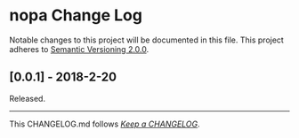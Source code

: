 #   nopa Change Log

Notable changes to this project will be documented in this file. This project adheres to [Semantic Versioning 2.0.0](http://semver.org/).

##	[0.0.1] - 2018-2-20

Released.

---
This CHANGELOG.md follows [*Keep a CHANGELOG*](http://keepachangelog.com/).

